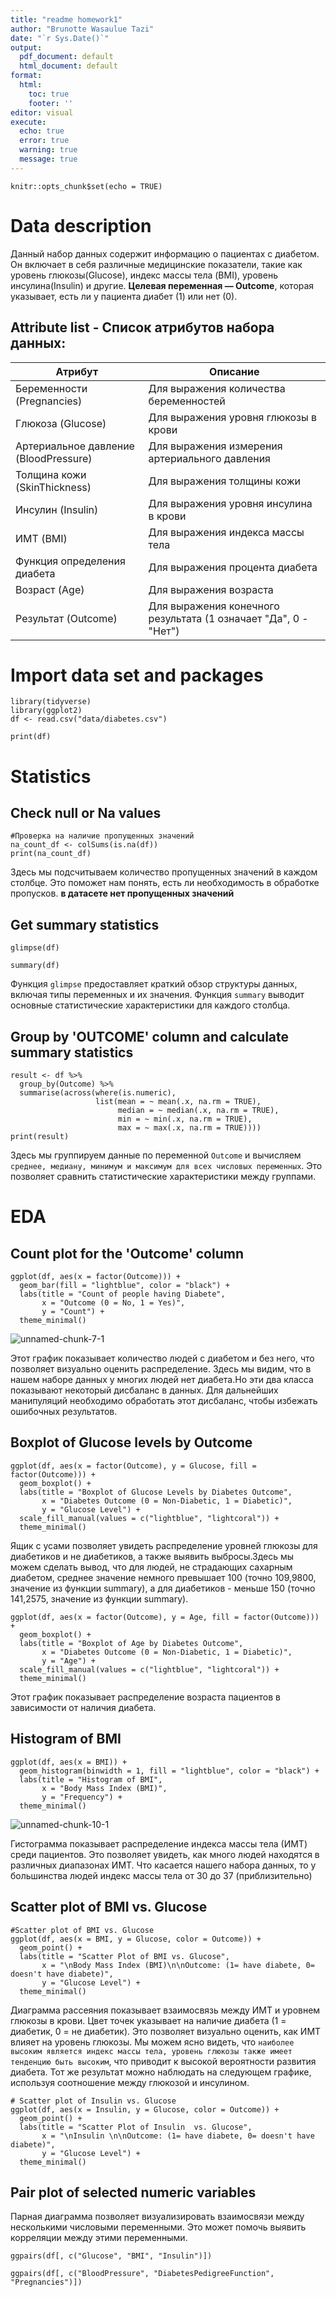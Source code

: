 ```yaml
---
title: "readme homework1"
author: "Brunotte Wasaulue Tazi"
date: "`r Sys.Date()`"
output:
  pdf_document: default
  html_document: default
format:
  html:
    toc: true
    footer: ''
editor: visual
execute:
  echo: true
  error: true
  warning: true
  message: true
---
```


```{r setup, include=FALSE}
knitr::opts_chunk$set(echo = TRUE)
```

# Data description

Данный набор данных содержит информацию о пациентах с диабетом. Он включает в себя различные медицинские показатели, такие как уровень глюкозы(Glucose), индекс массы тела (BMI), уровень инсулина(Insulin) и другие. **Целевая переменная — Outcome**, которая указывает, есть ли у пациента диабет (1) или нет (0).

## Attribute list - Cписок атрибутов набора данных:

| Атрибут | Описание |
|-------------------------|----------------------------------------------|
| Беременности (Pregnancies) | Для выражения количества беременностей |
| Глюкоза (Glucose) | Для выражения уровня глюкозы в крови |
| Артериальное давление (BloodPressure) | Для выражения измерения артериального давления |
| Толщина кожи (SkinThickness) | Для выражения толщины кожи |
| Инсулин (Insulin) | Для выражения уровня инсулина в крови |
| ИМТ (BMI) | Для выражения индекса массы тела |
| Функция определения диабета | Для выражения процента диабета |
| Возраст (Age) | Для выражения возраста |
| Результат (Outcome) | Для выражения конечного результата (1 означает "Да", 0 - "Нет") |

# Import data set and packages

```{r}
library(tidyverse)
library(ggplot2)
df <- read.csv("data/diabetes.csv")
```

```{r}
print(df)
```

# Statistics

## Check null or Na values

```{r}
#Проверка на наличие пропущенных значений
na_count_df <- colSums(is.na(df))
print(na_count_df)
```

Здесь мы подсчитываем количество пропущенных значений в каждом столбце. Это поможет нам понять, есть ли необходимость в обработке пропусков. **в датасете нет пропущенных значений**

## Get summary statistics

```{r}
glimpse(df)
```

```{r}
summary(df)
```

Функция `glimpse` предоставляет краткий обзор структуры данных, включая типы переменных и их значения. Функция `summary` выводит основные статистические характеристики для каждого столбца.

## Group by 'OUTCOME' column and calculate summary statistics

```{r}
result <- df %>%
  group_by(Outcome) %>%
  summarise(across(where(is.numeric), 
                   list(mean = ~ mean(.x, na.rm = TRUE),
                        median = ~ median(.x, na.rm = TRUE),
                        min = ~ min(.x, na.rm = TRUE),
                        max = ~ max(.x, na.rm = TRUE))))
print(result)
```

Здесь мы группируем данные по переменной `Outcome` и вычисляем `среднее, медиану, минимум и максимум для всех числовых переменных`. Это позволяет сравнить статистические характеристики между группами.

# EDA

## Count plot for the 'Outcome' column

```{r}
ggplot(df, aes(x = factor(Outcome))) +
  geom_bar(fill = "lightblue", color = "black") +
  labs(title = "Count of people having Diabete",
       x = "Outcome (0 = No, 1 = Yes)",
       y = "Count") +
  theme_minimal()
```
![unnamed-chunk-7-1](https://github.com/user-attachments/assets/57871132-2caa-4981-8b06-79e5db9e1d44)

Этот график показывает количество людей с диабетом и без него, что позволяет визуально оценить распределение. Здесь мы видим, что в нашем наборе данных у многих людей нет диабета.Но эти два класса показывают некоторый дисбаланс в данных. Для дальнейших манипуляций необходимо обработать этот дисбаланс, чтобы избежать ошибочных результатов.

## Boxplot of Glucose levels by Outcome

```{r}
ggplot(df, aes(x = factor(Outcome), y = Glucose, fill = factor(Outcome))) +
  geom_boxplot() +
  labs(title = "Boxplot of Glucose Levels by Diabetes Outcome",
       x = "Diabetes Outcome (0 = Non-Diabetic, 1 = Diabetic)",
       y = "Glucose Level") +
  scale_fill_manual(values = c("lightblue", "lightcoral")) +
  theme_minimal()
```

Ящик с усами позволяет увидеть распределение уровней глюкозы для диабетиков и не диабетиков, а также выявить выбросы.Здесь мы можем сделать вывод, что для людей, не страдающих сахарным диабетом, среднее значение немного превышает 100 (точно 109,9800, значение из функции summary), а для диабетиков - меньше 150 (точно 141,2575, значение из функции summary).

```{r}
ggplot(df, aes(x = factor(Outcome), y = Age, fill = factor(Outcome))) +
  geom_boxplot() +
  labs(title = "Boxplot of Age by Diabetes Outcome",
       x = "Diabetes Outcome (0 = Non-Diabetic, 1 = Diabetic)",
       y = "Age") +
  scale_fill_manual(values = c("lightblue", "lightcoral")) +
  theme_minimal()
```

Этот график показывает распределение возраста пациентов в зависимости от наличия диабета.

## Histogram of BMI

```{r}
ggplot(df, aes(x = BMI)) +
  geom_histogram(binwidth = 1, fill = "lightblue", color = "black") +
  labs(title = "Histogram of BMI",
       x = "Body Mass Index (BMI)",
       y = "Frequency") +
  theme_minimal()
```
![unnamed-chunk-10-1](https://github.com/user-attachments/assets/fcc3460f-7307-45ae-b851-9d4e3dbbe240)

Гистограмма показывает распределение индекса массы тела (ИМТ) среди пациентов. Это позволяет увидеть, как много людей находятся в различных диапазонах ИМТ. Что касается нашего набора данных, то у большинства людей индекс массы тела от 30 до 37 (приблизительно)

## Scatter plot of BMI vs. Glucose

```{r}
#Scatter plot of BMI vs. Glucose
ggplot(df, aes(x = BMI, y = Glucose, color = Outcome)) +
  geom_point() +
  labs(title = "Scatter Plot of BMI vs. Glucose",
       x = "\nBody Mass Index (BMI)\n\nOutcome: (1= have diabete, 0= doesn't have diabete)",
       y = "Glucose Level") +
  theme_minimal()
```

Диаграмма рассеяния показывает взаимосвязь между ИМТ и уровнем глюкозы в крови. Цвет точек указывает на наличие диабета (1 = диабетик, 0 = не диабетик). Это позволяет визуально оценить, как ИМТ влияет на уровень глюкозы. Мы можем ясно видеть, что `наиболее высоким является индекс массы тела, уровень глюкозы также имеет тенденцию быть высоким`, что приводит к высокой вероятности развития диабета. Тот же результат можно наблюдать на следующем графике, используя соотношение между глюкозой и инсулином.

```{r}
# Scatter plot of Insulin vs. Glucose
ggplot(df, aes(x = Insulin, y = Glucose, color = Outcome)) +
  geom_point() +
  labs(title = "Scatter Plot of Insulin  vs. Glucose",
       x = "\nInsulin \n\nOutcome: (1= have diabete, 0= doesn't have diabete)",
       y = "Glucose Level") +
  theme_minimal()
```

## Pair plot of selected numeric variables

Парная диаграмма позволяет визуализировать взаимосвязи между несколькими числовыми переменными. Это может помочь выявить корреляции между этими переменными.

```{r}
ggpairs(df[, c("Glucose", "BMI", "Insulin")])
```

```{r}
ggpairs(df[, c("BloodPressure", "DiabetesPedigreeFunction", "Pregnancies")])
```

